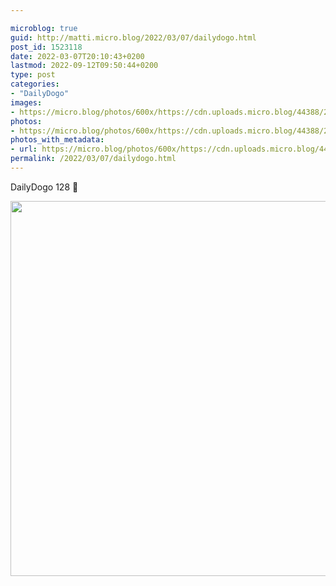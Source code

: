 ```yaml
---

microblog: true
guid: http://matti.micro.blog/2022/03/07/dailydogo.html
post_id: 1523118
date: 2022-03-07T20:10:43+0200
lastmod: 2022-09-12T09:50:44+0200
type: post
categories:
- "DailyDogo"
images:
- https://micro.blog/photos/600x/https://cdn.uploads.micro.blog/44388/2022/b2fc43c9b2.jpg
photos:
- https://micro.blog/photos/600x/https://cdn.uploads.micro.blog/44388/2022/b2fc43c9b2.jpg
photos_with_metadata:
- url: https://micro.blog/photos/600x/https://cdn.uploads.micro.blog/44388/2022/b2fc43c9b2.jpg
permalink: /2022/03/07/dailydogo.html
---
```

DailyDogo 128 🐶

<img src="/media/uploads/2022/b2fc43c9b2.jpg" width="600" height="600" alt="" />

